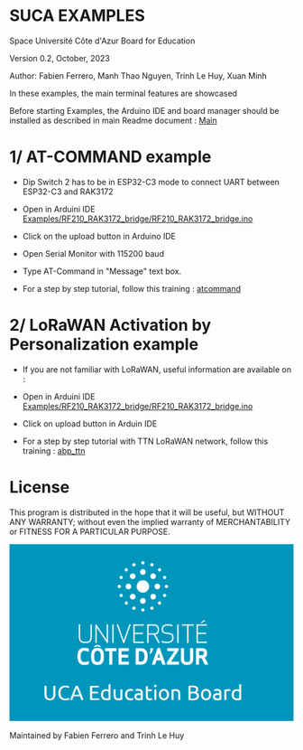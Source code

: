 # SUCA EXAMPLES
Space Université Côte d'Azur Board for Education

Version 0.2, October, 2023

Author: Fabien Ferrero, Manh Thao Nguyen, Trinh Le Huy, Xuan Minh

In these examples, the main terminal features are showcased

Before starting Examples, the Arduino IDE and board manager should be installed as described in main Readme document :
[Main](main/readme.md)

# 1/ AT-COMMAND example

*  Dip Switch 2 has to be in ESP32-C3 mode to connect UART between ESP32-C3 and RAK3172

*  Open in Arduini IDE [Examples/RF210_RAK3172_bridge/RF210_RAK3172_bridge.ino](/Examples/RF210_RAK3172_bridge/RF210_RAK3172_bridge.ino)

*  Click on the upload button in Arduino IDE

* Open Serial Monitor with 115200 baud

* Type AT-Command in "Message" text box.

* For a step by step tutorial, follow this training : [atcommand](atcommand.md)

# 2/ LoRaWAN Activation by Personalization example

*  If you are not familiar with LoRaWAN, useful information are available on :

*  Open in Arduini IDE [Examples/RF210_RAK3172_bridge/RF210_RAK3172_bridge.ino](/Examples/RF210_RAK3172_bridge/RF210_ABP.ino)

*  Click on upload button in Arduin IDE

*  For a step by step tutorial with TTN LoRaWAN network, follow this training : [abp_ttn](abp_ttn.md)

# License

This program is distributed in the hope that it will be useful, but WITHOUT ANY WARRANTY; without even the implied warranty of MERCHANTABILITY or FITNESS FOR A PARTICULAR PURPOSE.

<img src="https://github.com/FabienFerrero/UCA21/blob/main/Doc/Pictures/UCA_logo.png">

Maintained by Fabien Ferrero and Trinh Le Huy
